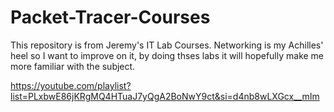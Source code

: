 # Packet-Tracer-Courses

This repository is from Jeremy's IT Lab Courses. Networking is my Achilles' heel so I want to improve on it, by doing thses labs it will hopefully make me more familiar with the subject.

https://youtube.com/playlist?list=PLxbwE86jKRgMQ4HTuaJ7yQgA2BoNwY9ct&si=d4nb8wLXGcx__mIm

